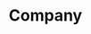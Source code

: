 ---
title: Company
linkTitle: Company
menu:
  main:
    name: Company
    identifier: company
    weight: 20
---